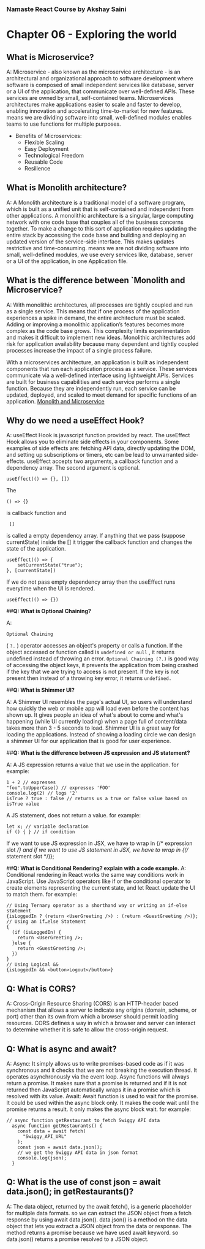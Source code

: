 ### **Namaste React Course by Akshay Saini**

# **Chapter 06 - Exploring the world**

## **What is Microservice?**

A: Microservice - also known as the microservice architecture - is an architectural and organizational approach to software development where software is composed of small independent services like database, server or a UI of the application, that communicate over well-defined APIs. These services are owned by small, self-contained teams. Microservices architectures make applications easier to scale and faster to develop, enabling innovation and accelerating time-to-market for new features. means we are dividing software into small, well-defined modules enables teams to use functions for multiple purposes.

- Benefits of Microservices:
  - Flexible Scaling
  - Easy Deployment
  - Technological Freedom
  - Reusable Code
  - Resilience


## **What is Monolith architecture?**

A: A Monolith architecture is a traditional model of a software program, which is built as a unified unit that is self-contained and independent from other applications. A monolithic architecture is a singular, large computing network with one code base that couples all of the business concerns together. To make a change to this sort of application requires updating the entire stack by accessing the code base and building and deploying an updated version of the service-side interface. This makes updates restrictive and time-consuming. means we are not dividing software into small, well-defined modules, we use every services like, database, server or a UI of the application, in one Application file.

## **What is the difference between  `Monolith and Microservice?**

A: With monolithic architectures, all processes are tightly coupled and run as a single service. This means that if one process of the application experiences a spike in demand, the entire architecture must be scaled. Adding or improving a monolithic application’s features becomes more complex as the code base grows. This complexity limits experimentation and makes it difficult to implement new ideas. Monolithic architectures add risk for application availability because many dependent and tightly coupled processes increase the impact of a single process failure.

With a microservices architecture, an application is built as independent components that run each application process as a service. These services communicate via a well-defined interface using lightweight APIs. Services are built for business capabilities and each service performs a single function. Because they are independently run, each service can be updated, deployed, and scaled to meet demand for specific functions of an application. [Monolith and Microservice]()

## **Why do we need a useEffect Hook?**
A: useEffect Hook is javascript function provided by react. The useEffect Hook allows you to eliminate side effects in your components. Some examples of side effects are: fetching API data, directly updating the DOM, and setting up subscriptions or timers, etc can be lead to unwarranted side-effects. useEffect accepts two arguments, a callback function and a dependency array. The second argument is optional.
```
useEffect(() => {}, [])
```
The 
```
() => {}
```
 is callback function and
 ```
  []
  ```
   is called a empty dependency array. If anything that we pass (suppose currentState) inside the [] it trigger the callback function and changes the state of the application.
```
useEffect(() => {
    setCurrentState("true");
}, [currentState])
```
If we do not pass empty dependency array then the useEffect runs everytime when the UI is rendered.
```
useEffect(() => {})
```
##**Q: What is Optional Chaining?**

A:
 ```
Optional Chaining
```
 (
    ```
    ?.
    ```
    ) operator accesses an object's property or calls a function. If the object accessed or function called is
    ```
     undefined or null
     ```
    , it returns undefined instead of throwing an error. 
    ```
    Optional Chaining (?.)
    ```
     is good way of accessing the object keys, it prevents the application from being crashed if the key that we are trying to access is not present. If the key is not present then instead of a throwing key error, it returns 
     ```
     undefined.
     ```

##**Q: What is Shimmer UI?**

A: A Shimmer UI resembles the page's actual UI, so users will understand how quickly the web or mobile app will load even before the content has shown up. It gives people an idea of what's about to come and what's happening (while UI currently loading) when a page full of content/data takes more than 3 - 5 seconds to load. Shimmer UI is a great way for loading the applications. Instead of showing a loading circle we can design a shimmer UI for our application that is good for user experience.

##**Q: What is the difference between JS expression and JS statement?**

A: A JS expression returns a value that we use in the application. for example:
```
1 + 2 // expresses 
"foo".toUpperCase() // expresses 'FOO'
console.log(2) // logs '2'
isTrue ? true : false // returns us a true or false value based on isTrue value
```
A JS statement, does not return a value. for example:
```
let x; // variable declaration
if () { } // if condition
```
If we want to use JS expression in JSX, we have to wrap in {/* expression slot */} and if we want to use JS statement in JSX, we have to wrap in {(/* statement slot */)};

##**Q: What is Conditional Rendering? explain with a code example.**
A: Conditional rendering in React works the same way conditions work in JavaScript. Use JavaScript operators like if or the conditional operator to create elements representing the current state, and let React update the UI to match them. for example:
```
// Using Ternary operator as a shorthand way or writing an if-else statement
{isLoggedIn ? (return <UserGreeting />) : (return <GuestGreeting />)};
// Using an if…else Statement
{
  (if (isLoggedIn) {
    return <UserGreeting />;
  }else {
    return <GuestGreeting />;
  })
}
// Using Logical &&
{isLoggedIn && <button>Logout</button>}
```
## **Q: What is CORS?**

A: Cross-Origin Resource Sharing (CORS) is an HTTP-header based mechanism that allows a server to indicate any origins (domain, scheme, or port) other than its own from which a browser should permit loading resources. CORS defines a way in which a browser and server can interact to determine whether it is safe to allow the cross-origin request.

## **Q: What is async and await?**
A: Async: It simply allows us to write promises-based code as if it was synchronous and it checks that we are not breaking the execution thread. It operates asynchronously via the event loop. Async functions will always return a promise. It makes sure that a promise is returned and if it is not returned then JavaScript automatically wraps it in a promise which is resolved with its value. Await: Await function is used to wait for the promise. It could be used within the async block only. It makes the code wait until the promise returns a result. It only makes the async block wait. for example:
```
// async function getRestaurant to fetch Swiggy API data
  async function getRestaurants() {
    const data = await fetch(
      "Swiggy_API_URL"
    );
    const json = await data.json();
    // we get the Swiggy API data in json format
    console.log(json);
  }
  ```
## **Q: What is the use of const json = await data.json(); in getRestaurants()?**

A: The data object, returned by the await fetch(), is a generic placeholder for multiple data formats. so we can extract the JSON object from a fetch response by using await data.json(). data.json() is a method on the data object that lets you extract a JSON object from the data or response. The method returns a promise because we have used await keyword. so data.json() returns a promise resolved to a JSON object.


